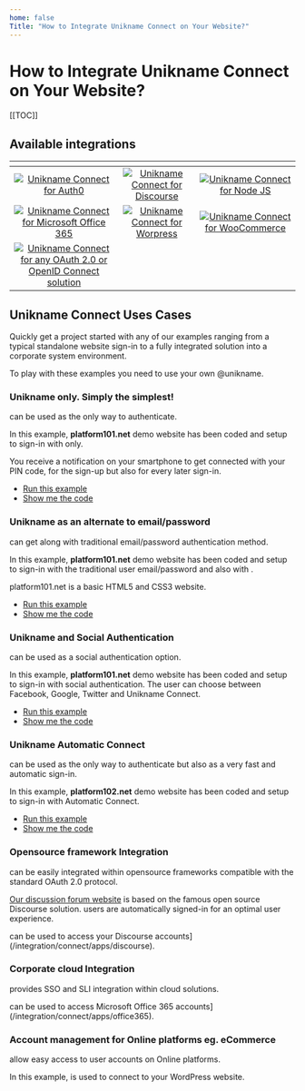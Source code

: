 ```yaml
---
home: false
Title: "How to Integrate Unikname Connect on Your Website?"
---
```


# How to Integrate Unikname Connect on Your Website?

[[TOC]]

## Available integrations

| <!-- -->    | <!-- -->    | <!-- -->    |
|:-------------:|:-------------:|:-------------:|
| [![][auth0-logo]](apps/auth0/)       | [![][discourse-logo]](apps/discourse/)        | [![][nodejs-logo]](apps/nodejs/) |
| [![][office365-logo]](apps/office365/) | [![][wordpress-logo]](apps/wordpress/) | [![][woocommerce-logo]](apps/wordpress/) | 
| [![][oauth2.0-oidc-logo]](apps/oauth2.0-openidconnect/) | | |

[auth0-logo]: environments/auth0/auth0-logo.png "Unikname Connect for Auth0"
[discourse-logo]: environments/discourse/discourse-logo.png "Unikname Connect for Discourse"
[nodejs-logo]: environments/nodejs/nodejs-logo.png "Unikname Connect for Node JS"
[office365-logo]: environments/office365/office365-logo.png "Unikname Connect for Microsoft Office 365"
[wordpress-logo]: environments/wordpress/wordpress-logo.png "Unikname Connect for Worpress"
[woocommerce-logo]: environments/wordpress/woocommerce-logo.png "Unikname Connect for WooCommerce"
[oauth2.0-oidc-logo]: environments/oauth2.0-openidconnect/oauth2.0-openidconnect-logo.png "Unikname Connect for any OAuth 2.0 or OpenID Connect solution"

## Unikname Connect Uses Cases

Quickly get a project started with any of our examples ranging from a typical standalone website sign-in to a fully integrated solution into a corporate system environment.

To play with these examples you need to use your own @unikname.

### Unikname only. Simply the simplest!

<brand name="UNC"/> can be used as the only way to authenticate.

In this example, **platform101.net** demo website has been coded and setup to sign-in with <brand name="unikname"/> only.

You receive a notification on your smartphone to get connected with your PIN code, for the sign-up but also for every later sign-in.

- [Run this example](https://www.platform101.net/)
- [Show me the code](https://github.com/unik-name/platform10x.net/blob/35498f0b9bea3f62426f6c2a4346629df4f8c27b/server.js)

### Unikname as an alternate to email/password

<brand name="UNC"/> can get along with traditional email/password authentication method.

In this example, **platform101.net** demo website has been coded and setup to sign-in with the traditional user email/password and also with <brand name="UNC"/>.

platform101.net is a basic HTML5 and CSS3 website.

- [Run this example](https://www.platform101.net/)
- [Show me the code](https://github.com/unik-name/platform10x.net/blob/35498f0b9bea3f62426f6c2a4346629df4f8c27b/server.js)

### Unikname and Social Authentication

<brand name="UNC"/> can be used as a social authentication option.

In this example, **platform101.net** demo website has been coded and setup to sign-in with social authentication. The user can choose between Facebook, Google, Twitter and Unikname Connect.

- [Run this example](https://www.platform101.net/)
- [Show me the code](https://github.com/unik-name/platform10x.net/blob/35498f0b9bea3f62426f6c2a4346629df4f8c27b/server.js)

### Unikname Automatic Connect

<brand name="UNC"/> can be used as the only way to authenticate but also as a very fast and automatic sign-in.

In this example, **platform102.net** demo website has been coded and setup to sign-in with Automatic Connect.

- [Run this example](https://www.platform102.net/connectSocialAuthent)
- [Show me the code](https://github.com/unik-name/platform10x.net/blob/35498f0b9bea3f62426f6c2a4346629df4f8c27b/server.js)

### Opensource framework Integration

<brand name="UNC"/> can be easily integrated within opensource frameworks compatible with the standard OAuth 2.0 protocol.

[Our discussion forum website](https://forum.unikname.com) is based on the famous open source Discourse solution. <brand name="unikname"/> users are automatically signed-in for an optimal user experience.

<brand name="UNC"/> can be used to access your Discourse accounts](/integration/connect/apps/discourse).

### Corporate cloud Integration

<brand name="UNC"/> provides SSO and SLI integration within cloud solutions.

<brand name="UNC"/> can be used to access Microsoft Office 365 accounts](/integration/connect/apps/office365).

### Account management for Online platforms eg. eCommerce

<brand name="UNC"/> allow easy access to user accounts on Online platforms.

In this example, <brand name="UNC"/> is used to connect to your WordPress website.


